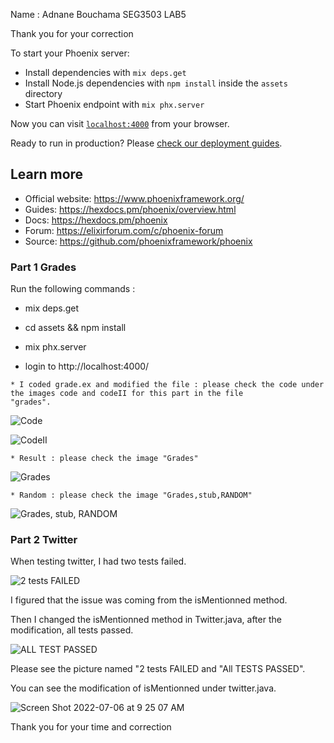 Name : Adnane Bouchama
SEG3503 LAB5

Thank you for your correction 

To start your Phoenix server:

  * Install dependencies with `mix deps.get`
  * Install Node.js dependencies with `npm install` inside the `assets` directory
  * Start Phoenix endpoint with `mix phx.server`

Now you can visit [`localhost:4000`](http://localhost:4000) from your browser.

Ready to run in production? Please [check our deployment guides](https://hexdocs.pm/phoenix/deployment.html).

## Learn more

  * Official website: https://www.phoenixframework.org/
  * Guides: https://hexdocs.pm/phoenix/overview.html
  * Docs: https://hexdocs.pm/phoenix
  * Forum: https://elixirforum.com/c/phoenix-forum
  * Source: https://github.com/phoenixframework/phoenix

### Part 1 Grades 

 Run the following commands :

   * mix deps.get

   * cd assets && npm install 

   * mix phx.server 

   * login to http://localhost:4000/

 	* I coded grade.ex and modified the file : please check the code under the images code and codeII for this part in the file 
    "grades". 
    
   ![Code](https://user-images.githubusercontent.com/71564246/177560351-c80a8f32-b83e-4bd4-9f66-1c1c6c82aee0.png)
    
    
    
   ![CodeII](https://user-images.githubusercontent.com/71564246/177560427-6c80ddee-24e5-435d-be6e-9b5b00f5c70a.png)


 	* Result : please check the image "Grades"
  
   ![Grades](https://user-images.githubusercontent.com/71564246/177560465-041db656-c4ce-47c0-8f74-de31106c41c1.png)

  

 	* Random : please check the image "Grades,stub,RANDOM"
  
  
 ![Grades, stub, RANDOM ](https://user-images.githubusercontent.com/71564246/177560500-756a2ccd-cb01-4971-a3c5-364dc823ccb5.png)



### Part 2 Twitter 

When testing twitter, I had two tests failed. 

![2 tests FAILED](https://user-images.githubusercontent.com/71564246/177560577-8dcac755-79c3-4690-8be3-baf01d7a664c.png)


I figured that the issue was coming from the isMentionned method. 

Then I changed the isMentionned method in Twitter.java, after the modification, all tests passed. 

![ALL TEST PASSED](https://user-images.githubusercontent.com/71564246/177560608-a64cce4b-92ec-4f79-8eb8-1c6662a88e60.png)


Please see the picture named "2 tests FAILED and "All TESTS PASSED". 

You can see the modification of isMentionned under twitter.java. 

![Screen Shot 2022-07-06 at 9 25 07 AM](https://user-images.githubusercontent.com/71564246/177560776-9cb7b5c8-1012-4801-8c64-69a04485b9d3.png)


Thank you for your time and correction 


